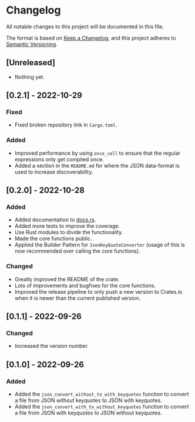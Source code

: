 # Changelog
All notable changes to this project will be documented in this file.

The format is based on [Keep a Changelog](https://keepachangelog.com/en/1.0.0/),
and this project adheres to [Semantic Versioning](https://semver.org/spec/v2.0.0.html).

## [Unreleased]
- Nothing yet.

## [0.2.1] - 2022-10-29
### Fixed
- Fixed broken repository link in `Cargo.toml`.

### Added
- Improved performance by using `once_cell` to ensure that the regular expressions only get compiled once.
- Added a section in the `README.md` for where the JSON data-format is used to increase discoverability.

## [0.2.0] - 2022-10-28
### Added
- Added documentation to [docs.rs](https://docs.rs/json_keyquotes_convert).
- Added more tests to improve the coverage.
- Use Rust modules to divide the functionality.
- Made the core functions public.
- Applied the Builder Pattern for `JsonKeyQuoteConverter` (usage of this is now recommended over calling the core functions).

### Changed
- Greatly improved the README of the crate.
- Lots of improvements and bugfixes for the core functions.
- Improved the release pipeline to only push a new version to Crates.io when it is newer than the current published version.

## [0.1.1] - 2022-09-26
### Changed
- Increased the version number.

## [0.1.0] - 2022-09-26
### Added
- Added the `json_convert_without_to_with_keyquotes` function to convert a file from JSON without keyquotes to JSON with keyquotes.
- Added the `json_convert_with_to_without_keyquotes` function to convert a file from JSON with keyquotes to JSON without keyquotes.